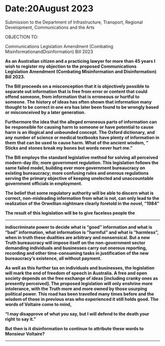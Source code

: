 # Date:20August 2023

 Submission to the Department of Infrastructure, Transport, Regional Development, Communications and the Arts

 OBJECTION TO:

 Communications Legislation Amendment (Combating MisinformationandDisinformation) Bill 2023

**As an Australian citizen and a practicing lawyer for more than 45 years I**
**wish to register my objection to the proposed Communications Legislation**
**Amendment (Combating Misinformation and Disinformation) Bill 2023.**

**The Bill proceeds on a misconception that it is objectively possible to**
**separate out information that is free from error or content that could offend**
**someone, from information that is erroneous or hurtful to someone. The**
**history of ideas has often shown that information many thought to be**
**correct in one era has later been found to be wrongly based or**
**misconceived by a later generation.**

**Furthermore the idea that the alleged erroneous parts of information can be**
**responsible for causing harm to someone or have potential to cause harm**
**is an illogical and unbounded concept. The Oxford dictionary, and any**
**number of science or medical textbooks have plenty of information in them**
**that can be used to cause harm. What of the ancient wisdom, “ Sticks and**
**stones break my bones but words never hurt me.”**

**The Bill employs the standard legislative method for solving all perceived**
**modern-day ills; more government regulation. This legislation follows the**
**same failed model, building ever more government bureaucracy on existing**
**bureaucracy; more confusing rules and onerous regulations serving the**
**primary objective of keeping unelected and unaccountable government**
**officials in employment.**

**The belief that some regulatory authority will be able to discern what is**
**correct, non-misleading information from what is not, can only lead to the**
**realization of the Orwellian nightmare clearly foretold in the novel, “1984”**

**The result of this legislation will be to give faceless people the**


-----

**indiscriminate power to decide what is “good” information and what is**
**“bad” information, what information is “harmful” and what is “harmless”,**
**when in truth these dualities are arbitrary and nonsensical. But a new**
**Truth bureaucracy will impose itself on the non-government sector**
**demanding individuals and businesses carry out onerous reporting,**
**recording and other time-consuming tasks in justification of the new**
**bureaucracy’s existence, all without payment.**

**As well as this further tax on individuals and businesses, the legislation**
**will mark the end of freedom of speech in Australia. A free and open**
**society depends on the free exchange of ideas [including cranky ones as**
**presently perceived]. The proposed legislation will only enshrine more**
**intolerance, with the Truth more and more owned by those usurping**
**political power. This road has been travelled many times before and the**
**wisdom of those in previous eras who experienced it still holds good. The**
**words of Voltaire come to mind,**

**“I may disapprove of what you say, but I will defend to the death your right**
**to say it.”**

**But then is it disinformation to continue to attribute these words to**
**Monsieur Voltaire?**


-----

